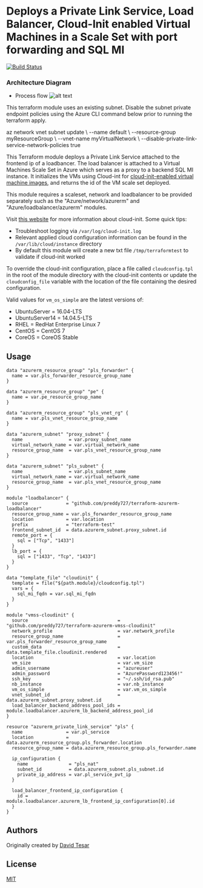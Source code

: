 # Deploys a Private Link Service, Load Balancer, Cloud-Init enabled Virtual Machines in a Scale Set with port forwarding and SQL MI
[![Build Status](https://travis-ci.org/Azure/terraform-azurerm-vmss-cloudinit.svg?branch=master)](https://travis-ci.org/Azure/terraform-azurerm-vmss-cloudinit)

### Architecture Diagram
* Process flow ![alt text](https://github.com/preddy727/PrivateLinkServiceForwarderSqlMi/SQLMI.png)

This terraform module uses an existing subnet. Disable the subnet private endpoint policies using the Azure CLI command below prior to running the terraform apply.

az network vnet subnet update \ 
  --name default \ 
  --resource-group myResourceGroup \ 
  --vnet-name myVirtualNetwork \ 
  --disable-private-link-service-network-policies true 



This Terraform module deploys a Private Link Service attached to the frontend ip of a loadbancer. The load balancer is attached to a Virtual Machines Scale Set in Azure which serves as a proxy to a backend SQL MI instance. It initializes the VMs using Cloud-int for [cloud-init-enabled virtual machine images](https://docs.microsoft.com/en-us/azure/virtual-machines/linux/using-cloud-init), and returns the id of the VM scale set deployed.  

This module requires a scaleset, network and loadbalancer to be provided separately such as the "Azure/network/azurerm" and "Azure/loadbalancer/azurerm" modules.

Visit [this website](http://cloudinit.readthedocs.io/en/latest/index.html) for more information about cloud-init. Some quick tips:
- Troubleshoot logging via `/var/log/cloud-init.log`
- Relevant applied cloud configuration information can be found in the `/var/lib/cloud/instance` directory
- By default this module will create a new txt file `/tmp/terraformtest` to validate if cloud-init worked

To override the cloud-init configuration, place a file called `cloudconfig.tpl` in the root of the module directory with the cloud-init contents or update the `cloudconfig_file` variable with the location of the file containing the desired configuration.

Valid values for `vm_os_simple` are the latest versions of:
- UbuntuServer   = 16.04-LTS
- UbuntuServer14 = 14.04.5-LTS
- RHEL           = RedHat Enterprise Linux 7
- CentOS         = CentOS 7
- CoreOS         = CoreOS Stable

## Usage

```hcl
data "azurerm_resource_group" "pls_forwarder" {
  name = var.pls_forwarder_resource_group_name
}

data "azurerm_resource_group" "pe" {
  name = var.pe_resource_group_name
}

data "azurerm_resource_group" "pls_vnet_rg" {
  name = var.pls_vnet_resource_group_name
}

data "azurerm_subnet" "proxy_subnet" {
  name                 = var.proxy_subnet_name
  virtual_network_name = var.virtual_network_name
  resource_group_name  = var.pls_vnet_resource_group_name
}

data "azurerm_subnet" "pls_subnet" {
  name                 = var.pls_subnet_name
  virtual_network_name = var.virtual_network_name
  resource_group_name  = var.pls_vnet_resource_group_name
}

module "loadbalancer" {
  source              = "github.com/preddy727/terraform-azurerm-loadbalancer"
  resource_group_name = var.pls_forwarder_resource_group_name
  location            = var.location
  prefix              = "terraform-test"
  frontend_subnet_id  = data.azurerm_subnet.proxy_subnet.id
  remote_port = {
    sql = ["Tcp", "1433"]
  }
  lb_port = {
    sql = ["1433", "Tcp", "1433"]
  }
}

data "template_file" "cloudinit" {
  template = file("${path.module}/cloudconfig.tpl")
  vars = {
    sql_mi_fqdn = var.sql_mi_fqdn
  }
}

module "vmss-cloudinit" {
  source                                 = "github.com/preddy727/terraform-azurerm-vmss-cloudinit"
  network_profile                        = var.network_profile
  resource_group_name                    = var.pls_forwarder_resource_group_name
  custom_data                            = data.template_file.cloudinit.rendered
  location                               = var.location
  vm_size                                = var.vm_size
  admin_username                         = "azureuser"
  admin_password                         = "AzurePassword123456!"
  ssh_key                                = "~/.ssh/id_rsa.pub"
  nb_instance                            = var.nb_instance
  vm_os_simple                           = var.vm_os_simple
  vnet_subnet_id                         = data.azurerm_subnet.proxy_subnet.id
  load_balancer_backend_address_pool_ids = module.loadbalancer.azurerm_lb_backend_address_pool_id
}

resource "azurerm_private_link_service" "pls" {
  name                = var.pl_service
  location            = data.azurerm_resource_group.pls_forwarder.location
  resource_group_name = data.azurerm_resource_group.pls_forwarder.name

  ip_configuration {
    name               = "pls_nat"
    subnet_id          = data.azurerm_subnet.pls_subnet.id
    private_ip_address = var.pl_service_pvt_ip
  }

  load_balancer_frontend_ip_configuration {
    id = module.loadbalancer.azurerm_lb_frontend_ip_configuration[0].id
  } 
}
```

## Authors

Originally created by [David Tesar](http://github.com/dtzar)

## License

[MIT](LICENSE)
